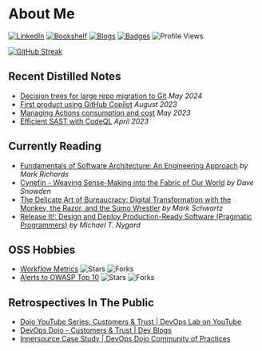  # About Me 

[![LinkedIn](https://img.shields.io/badge/My-Resume-0077b5.svg?style=flat-square)](https://www.linkedin.com/in/kittychiu/)
[![Bookshelf](https://img.shields.io/badge/Current-Readings-beige.svg?style=flat-square)](https://www.goodreads.com/review/list/78391748-kitty-chiu?shelf=currently-reading&sort=date_updated)
[![Blogs](https://img.shields.io/badge/Distilled-Notes-olive.svg?style=flat-square)](https://kittychiu.github.io/)
[![Badges](https://img.shields.io/badge/Padawan-Badges-maroon.svg?style=flat-square)](https://www.credly.com/users/kittychiu/badges?sort=-state_updated_at)
![Profile Views](https://komarev.com/ghpvc/?username=kittychiu&style=flat-square&color=ff69b4&label=Views)

[![GitHub Streak](https://github-readme-streak-stats.herokuapp.com?user=kittychiu&hide_longest_streak=true)](https://git.io/streak-stats)

## Recent Distilled Notes
<ul>
<!-- BLOG-POST-LIST:START --><li><a href="/posts/large-repo-migration/">Decision trees for large repo migration to Git</a>  <i>May 2024</i></li><li><a href="/posts/first-project-using-github-copilot/">First product using GitHub Copilot</a>  <i>August 2023</i></li><li><a href="/posts/managing-actions-consumption/">Managing Actions consumption and cost</a>  <i>May 2023</i></li><li><a href="/posts/efficient-sast-codeql/">Efficient SAST with CodeQL</a>  <i>April 2023</i></li><!-- BLOG-POST-LIST:END -->
</ul>

## Currently Reading
<ul>
<!-- GOODREADS-LIST:START -->
<li><a href="https://www.goodreads.com/review/show/5284161505?utm_medium=api&utm_source=rss">Fundamentals of Software Architecture: An Engineering Approach</a>  <i>by Mark   Richards</i></li>
<li><a href="https://www.goodreads.com/review/show/4527929240?utm_medium=api&utm_source=rss">Cynefin - Weaving Sense-Making into the Fabric of Our World</a>  <i>by Dave Snowden</i></li>
<li><a href="https://www.goodreads.com/review/show/3615013844?utm_medium=api&utm_source=rss">The Delicate Art of Bureaucracy: Digital Transformation with the Monkey, the Razor, and the Sumo Wrestler</a>  <i>by Mark  Schwartz</i></li>
<li><a href="https://www.goodreads.com/review/show/3970657753?utm_medium=api&utm_source=rss">Release It!: Design and Deploy Production-Ready Software (Pragmatic Programmers)</a>  <i>by Michael T. Nygard</i></li>
<!-- GOODREADS-LIST:END -->
</ul>

## OSS Hobbies
- [Workflow Metrics](https://github.com/KittyChiu/workflow-metrics) ![Stars](https://img.shields.io/github/stars/kittychiu/workflow-metrics?color=pink&style=social) ![Forks](https://img.shields.io/github/forks/kittychiu/workflow-metrics?color=pink&style=social)
- [Alerts to OWASP Top 10](https://github.com/KittyChiu/alerts-to-owasp10) ![Stars](https://img.shields.io/github/stars/kittychiu/alerts-to-owasp10?color=pink&style=social) ![Forks](https://img.shields.io/github/forks/kittychiu/alerts-to-owasp10?color=pink&style=social)

## Retrospectives In The Public
- [Dojo YouTube Series: Customers & Trust | DevOps Lab on YouTube](https://youtu.be/6VhtozP3K0A)
- [DevOps Dojo - Customers & Trust | Dev Blogs](https://aka.ms/DevOpsLab/Dojo/Customers)
- [Innersource Case Study | DevOps Dojo Community of Practices](https://innersourcecommons.org/stories/microsoft/)
